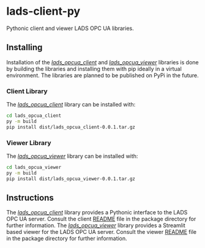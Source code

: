 # lads-client-py

Pythonic client and viewer LADS OPC UA libraries.

## Installing

Installation of the *[lads_opcua_client](https://github.com/opcua-lads/lads-client-py/tree/main/lads_opcua_client)* and *[lads_opcua_viewer](https://github.com/opcua-lads/lads-client-py/tree/main/lads_opcua_viewer)* libraries is done by building the libraries and
installing them with pip ideally in a virtual environment. The libraries are planned to be published on PyPi in
the future.

### Client Library

The *[lads_opcua_client](https://github.com/opcua-lads/lads-client-py/tree/main/lads_opcua_client)* library can be installed with:

```bash
cd lads_opcua_client
py -m build
pip install dist/lads_opcua_client-0.0.1.tar.gz
```

### Viewer Library

The *[lads_opcua_viewer](https://github.com/opcua-lads/lads-client-py/tree/main/lads_opcua_viewer)* library can be installed with:

```bash
cd lads_opcua_viewer
py -m build
pip install dist/lads_opcua_viewer-0.0.1.tar.gz
```

## Instructions

The *[lads_opcua_client](https://github.com/opcua-lads/lads-client-py/tree/main/lads_opcua_client)* library provides a Pythonic interface to the LADS OPC UA server. Consult the client [README](https://github.com/opcua-lads/lads-client-py/blob/main/lads_opcua_client/README.md) file
in the package directory for further information. The *[lads_opcua_viewer](https://github.com/opcua-lads/lads-client-py/tree/main/lads_opcua_viewer)* library provides a Streamlit
based viewer for the LADS OPC UA server. Consult the viewer [README](https://github.com/opcua-lads/lads-client-py/blob/main/lads_opcua_viewer/README.md) file in the package directory for further
information.
